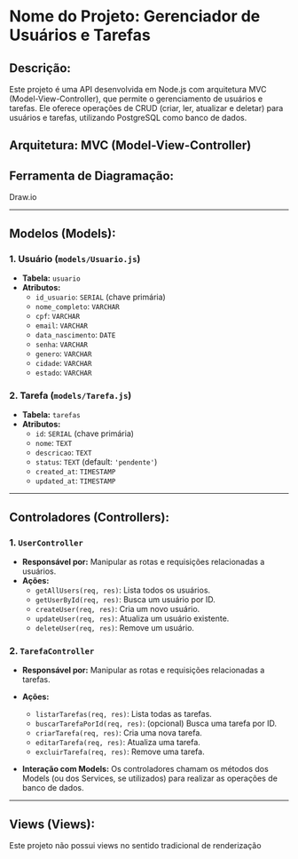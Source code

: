# Nome do Projeto: Gerenciador de Usuários e Tarefas

## Descrição:
Este projeto é uma API desenvolvida em Node.js com arquitetura MVC (Model-View-Controller), que permite o gerenciamento de usuários e tarefas. Ele oferece operações de CRUD (criar, ler, atualizar e deletar) para usuários e tarefas, utilizando PostgreSQL como banco de dados.

## Arquitetura: MVC (Model-View-Controller)

## Ferramenta de Diagramação:
Draw.io

---

## Modelos (Models):

### 1. Usuário (`models/Usuario.js`)
- **Tabela:** `usuario`
- **Atributos:**
  - `id_usuario`: `SERIAL` (chave primária)
  - `nome_completo`: `VARCHAR`
  - `cpf`: `VARCHAR`
  - `email`: `VARCHAR`
  - `data_nascimento`: `DATE`
  - `senha`: `VARCHAR`
  - `genero`: `VARCHAR`
  - `cidade`: `VARCHAR`
  - `estado`: `VARCHAR`

### 2. Tarefa (`models/Tarefa.js`)
- **Tabela:** `tarefas`
- **Atributos:**
  - `id`: `SERIAL` (chave primária)
  - `nome`: `TEXT`
  - `descricao`: `TEXT`
  - `status`: `TEXT` (default: `'pendente'`)
  - `created_at`: `TIMESTAMP`
  - `updated_at`: `TIMESTAMP`

---

## Controladores (Controllers):

### 1. `UserController`
- **Responsável por:** Manipular as rotas e requisições relacionadas a usuários.
- **Ações:**
  - `getAllUsers(req, res)`: Lista todos os usuários.
  - `getUserById(req, res)`: Busca um usuário por ID.
  - `createUser(req, res)`: Cria um novo usuário.
  - `updateUser(req, res)`: Atualiza um usuário existente.
  - `deleteUser(req, res)`: Remove um usuário.

### 2. `TarefaController`
- **Responsável por:** Manipular as rotas e requisições relacionadas a tarefas.
- **Ações:**
  - `listarTarefas(req, res)`: Lista todas as tarefas.
  - `buscarTarefaPorId(req, res)`: (opcional) Busca uma tarefa por ID.
  - `criarTarefa(req, res)`: Cria uma nova tarefa.
  - `editarTarefa(req, res)`: Atualiza uma tarefa.
  - `excluirTarefa(req, res)`: Remove uma tarefa.

- **Interação com Models:** Os controladores chamam os métodos dos Models (ou dos Services, se utilizados) para realizar as operações de banco de dados.

---

## Views (Views):

Este projeto não possui views no sentido tradicional de renderização
